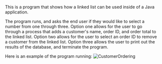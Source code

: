 This is a program that shows how a linked list can be used inside of a Java application.

The program runs, and asks the end user if they would like to select a number from one through three.
Option one allows for the user to go through a process that adds a customer's name, order ID, and order total to the linked list.
Option two allows for the user to select an order ID to remove a customer from the linked list. 
Option three allows the user to print out the results of the database, and terminate the program.

Here is an example of the program running:
![CustomerOrdering](https://github.com/IRPCode/OnlineRetail-System/assets/149165168/2dfd2f45-7fc8-4f77-a832-c817c3099d09)
